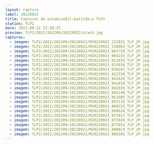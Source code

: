 ```yaml
---
layout: capture
label: 20220922
title: Capturas da esta&ccedil;&atilde;o TLP2
station: TLP2
date: 2022-09-22 22:28:25
preview: TLP2/2022/202209/20220922/stack.jpg
capturas:
  - imagem: TLP2/2022/202209/20220922/M20220922_222825_TLP_2P.jpg
  - imagem: TLP2/2022/202209/20220922/M20220922_230003_TLP_2P.jpg
  - imagem: TLP2/2022/202209/20220922/M20220923_001720_TLP_2P.jpg
  - imagem: TLP2/2022/202209/20220922/M20220923_004155_TLP_2P.jpg
  - imagem: TLP2/2022/202209/20220922/M20220923_011659_TLP_2P.jpg
  - imagem: TLP2/2022/202209/20220922/M20220923_015826_TLP_2P.jpg
  - imagem: TLP2/2022/202209/20220922/M20220923_030243_TLP_2P.jpg
  - imagem: TLP2/2022/202209/20220922/M20220923_032338_TLP_2P.jpg
  - imagem: TLP2/2022/202209/20220922/M20220923_041820_TLP_2P.jpg
  - imagem: TLP2/2022/202209/20220922/M20220923_042810_TLP_2P.jpg
  - imagem: TLP2/2022/202209/20220922/M20220923_042836_TLP_2P.jpg
  - imagem: TLP2/2022/202209/20220922/M20220923_044149_TLP_2P.jpg
  - imagem: TLP2/2022/202209/20220922/M20220923_051605_TLP_2P.jpg
  - imagem: TLP2/2022/202209/20220922/M20220923_055116_TLP_2P.jpg
  - imagem: TLP2/2022/202209/20220922/M20220923_060225_TLP_2P.jpg
  - imagem: TLP2/2022/202209/20220922/M20220923_060620_TLP_2P.jpg
  - imagem: TLP2/2022/202209/20220922/M20220923_073913_TLP_2P.jpg
  - imagem: TLP2/2022/202209/20220922/M20220923_075020_TLP_2P.jpg
  - imagem: TLP2/2022/202209/20220922/M20220923_075854_TLP_2P.jpg
  - imagem: TLP2/2022/202209/20220922/M20220923_080014_TLP_2P.jpg
  - imagem: TLP2/2022/202209/20220922/M20220923_080103_TLP_2P.jpg
---
```

